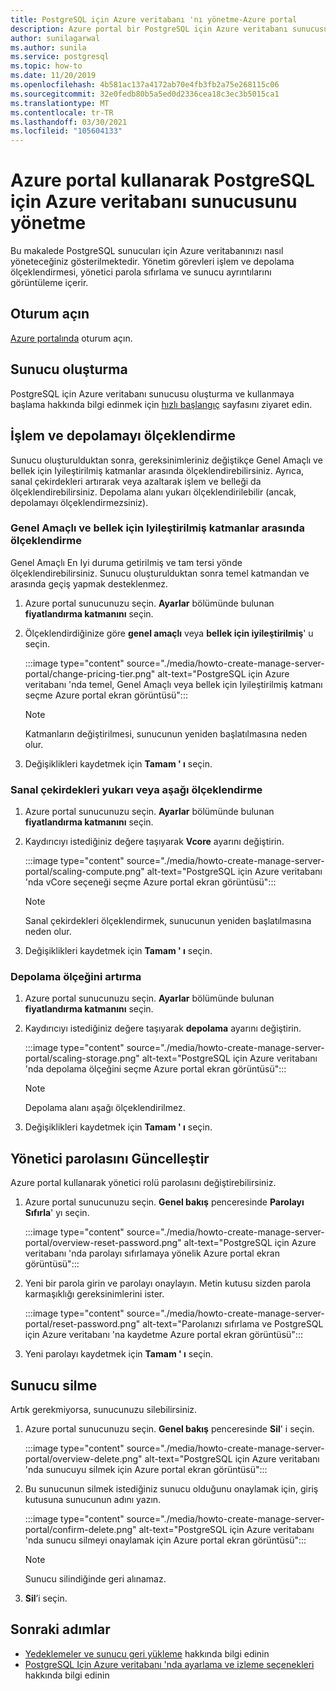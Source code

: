 ```yaml
---
title: PostgreSQL için Azure veritabanı 'nı yönetme-Azure portal
description: Azure portal bir PostgreSQL için Azure veritabanı sunucusunu yönetmeyi öğrenin.
author: sunilagarwal
ms.author: sunila
ms.service: postgresql
ms.topic: how-to
ms.date: 11/20/2019
ms.openlocfilehash: 4b581ac137a4172ab70e4fb3fb2a75e268115c06
ms.sourcegitcommit: 32e0fedb80b5a5ed0d2336cea18c3ec3b5015ca1
ms.translationtype: MT
ms.contentlocale: tr-TR
ms.lasthandoff: 03/30/2021
ms.locfileid: "105604133"
---
```

# <a name="manage-an-azure-database-for-postgresql-server-using-the-azure-portal"></a>Azure portal kullanarak PostgreSQL için Azure veritabanı sunucusunu yönetme

Bu makalede PostgreSQL sunucuları için Azure veritabanınızı nasıl yöneteceğiniz gösterilmektedir. Yönetim görevleri işlem ve depolama ölçeklendirmesi, yönetici parola sıfırlama ve sunucu ayrıntılarını görüntüleme içerir.

## <a name="sign-in"></a>Oturum açın

[Azure portalında](https://portal.azure.com) oturum açın.

## <a name="create-a-server"></a>Sunucu oluşturma

PostgreSQL için Azure veritabanı sunucusu oluşturma ve kullanmaya başlama hakkında bilgi edinmek için [hızlı başlangıç](quickstart-create-server-database-portal.md) sayfasını ziyaret edin.

## <a name="scale-compute-and-storage"></a>İşlem ve depolamayı ölçeklendirme

Sunucu oluşturulduktan sonra, gereksinimleriniz değiştikçe Genel Amaçlı ve bellek için Iyileştirilmiş katmanlar arasında ölçeklendirebilirsiniz. Ayrıca, sanal çekirdekleri artırarak veya azaltarak işlem ve belleği da ölçeklendirebilirsiniz. Depolama alanı yukarı ölçeklendirilebilir (ancak, depolamayı ölçeklendirmezsiniz).

### <a name="scale-between-general-purpose-and-memory-optimized-tiers"></a>Genel Amaçlı ve bellek için Iyileştirilmiş katmanlar arasında ölçeklendirme

Genel Amaçlı En Iyi duruma getirilmiş ve tam tersi yönde ölçeklendirebilirsiniz. Sunucu oluşturulduktan sonra temel katmandan ve arasında geçiş yapmak desteklenmez.

1. Azure portal sunucunuzu seçin. **Ayarlar** bölümünde bulunan **fiyatlandırma katmanını** seçin.

2. Ölçeklendirdiğinize göre **genel amaçlı** veya **bellek için iyileştirilmiş**' u seçin.

   :::image type="content" source="./media/howto-create-manage-server-portal/change-pricing-tier.png" alt-text="PostgreSQL için Azure veritabanı 'nda temel, Genel Amaçlı veya bellek için Iyileştirilmiş katmanı seçme Azure portal ekran görüntüsü":::

   > [!NOTE]
   > Katmanların değiştirilmesi, sunucunun yeniden başlatılmasına neden olur.

3. Değişiklikleri kaydetmek için **Tamam ' ı** seçin.

### <a name="scale-vcores-up-or-down"></a>Sanal çekirdekleri yukarı veya aşağı ölçeklendirme

1. Azure portal sunucunuzu seçin. **Ayarlar** bölümünde bulunan **fiyatlandırma katmanını** seçin.

2. Kaydırıcıyı istediğiniz değere taşıyarak **Vcore** ayarını değiştirin.

   :::image type="content" source="./media/howto-create-manage-server-portal/scaling-compute.png" alt-text="PostgreSQL için Azure veritabanı 'nda vCore seçeneği seçme Azure portal ekran görüntüsü":::

   > [!NOTE]
   > Sanal çekirdekleri ölçeklendirmek, sunucunun yeniden başlatılmasına neden olur.

3. Değişiklikleri kaydetmek için **Tamam ' ı** seçin.

### <a name="scale-storage-up"></a>Depolama ölçeğini artırma

1. Azure portal sunucunuzu seçin. **Ayarlar** bölümünde bulunan **fiyatlandırma katmanını** seçin.

2. Kaydırıcıyı istediğiniz değere taşıyarak **depolama** ayarını değiştirin.

   :::image type="content" source="./media/howto-create-manage-server-portal/scaling-storage.png" alt-text="PostgreSQL için Azure veritabanı 'nda depolama ölçeğini seçme Azure portal ekran görüntüsü":::

   > [!NOTE]
   > Depolama alanı aşağı ölçeklendirilmez.

3. Değişiklikleri kaydetmek için **Tamam ' ı** seçin.

## <a name="update-admin-password"></a>Yönetici parolasını Güncelleştir

Azure portal kullanarak yönetici rolü parolasını değiştirebilirsiniz.

1. Azure portal sunucunuzu seçin. **Genel bakış** penceresinde **Parolayı Sıfırla**' yı seçin.

   :::image type="content" source="./media/howto-create-manage-server-portal/overview-reset-password.png" alt-text="PostgreSQL için Azure veritabanı 'nda parolayı sıfırlamaya yönelik Azure portal ekran görüntüsü":::

2. Yeni bir parola girin ve parolayı onaylayın. Metin kutusu sizden parola karmaşıklığı gereksinimlerini ister.

   :::image type="content" source="./media/howto-create-manage-server-portal/reset-password.png" alt-text="Parolanızı sıfırlama ve PostgreSQL için Azure veritabanı 'na kaydetme Azure portal ekran görüntüsü":::

3. Yeni parolayı kaydetmek için **Tamam ' ı** seçin.

## <a name="delete-a-server"></a>Sunucu silme

Artık gerekmiyorsa, sunucunuzu silebilirsiniz. 

1. Azure portal sunucunuzu seçin. **Genel bakış** penceresinde **Sil**' i seçin.

   :::image type="content" source="./media/howto-create-manage-server-portal/overview-delete.png" alt-text="PostgreSQL için Azure veritabanı 'nda sunucuyu silmek için Azure portal ekran görüntüsü":::

2. Bu sunucunun silmek istediğiniz sunucu olduğunu onaylamak için, giriş kutusuna sunucunun adını yazın.

   :::image type="content" source="./media/howto-create-manage-server-portal/confirm-delete.png" alt-text="PostgreSQL için Azure veritabanı 'nda sunucu silmeyi onaylamak için Azure portal ekran görüntüsü":::

   > [!NOTE]
   > Sunucu silindiğinde geri alınamaz.

3. **Sil**’i seçin.

## <a name="next-steps"></a>Sonraki adımlar

- [Yedeklemeler ve sunucu geri yükleme](howto-restore-server-portal.md) hakkında bilgi edinin
- [PostgreSQL Için Azure veritabanı 'nda ayarlama ve izleme seçenekleri](concepts-monitoring.md) hakkında bilgi edinin
